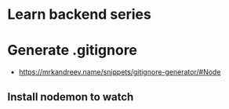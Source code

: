 # Learn backend series

# Generate .gitignore
- https://mrkandreev.name/snippets/gitignore-generator/#Node

## Install nodemon to watch